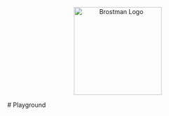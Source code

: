 <p align="center">
  <img src="https://raw.githubusercontent.com/anggagewor/brostman-py/refs/heads/main/assets/logo.png" alt="Brostman Logo" width="200"/>
</p>
# Playground
